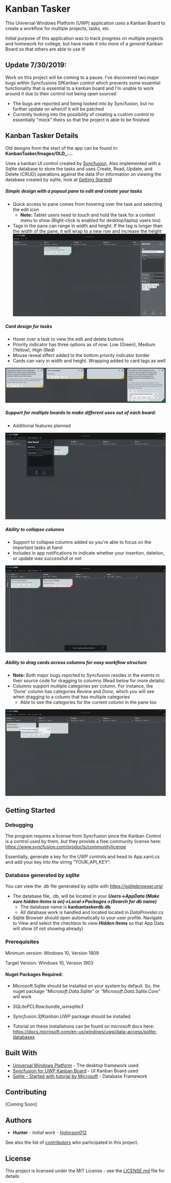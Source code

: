 # Kanban Tasker

This Universal Windows Platform (UWP) application uses a Kanban Board to create a workflow for multiple projects, tasks, etc.

Initial purpose of this application was to track progress on multiple projects and homework for college, but have made it into more of a *general* Kanban Board so that others are able to use it!

## Update 7/30/2019:
Work on this project will be coming to a pause. I've discovered two major bugs within Syncfusions SfKanban control which prevents some essential functionality that is essential to a kanban board and I'm unable to work around it due to their control not being open sourced
  * The bugs are reported and being looked into by Syncfusion, but no further update on when/if it will be patched
  * Currently looking into the possibility of creating a custom control to essentially "mock" theirs so that the project is able to be   finished
  
## Kanban Tasker Details

Old designs from the start of the app can be found in: **KanbanTasker/Images/OLD_....**

Uses a kanban UI control created by [Syncfusion](https://www.syncfusion.com). Also implemented with a Sqlite database to store the tasks and uses Create, Read, Update, and Delete (CRUD) operations against the data (For information on viewing the database created by sqlite, look at [Getting Started](#getting-started))

##### Simple design with a popout pane to edit and create your tasks
 * Quick access to pane comes from hovering over the task and selecting the edit icon
   * **Note:** Tablet users need to touch and hold the task for a context menu to show (Right-click is enabled for desktop/laptop users too)
 * Tags in the pane can range in width and height. If the tag is longer than the width of the pane, it will wrap to a new row and  increase the height
![Image of Program](KanbanTasker/Images/KanbanTasker01.png)

##### Card design for tasks
  * Hover over a task to view the edit and delete buttons
  * Priority indicator has three options as of now: Low (Green), Medium (Yellow), High (Red)
  * Mouse reveal effect added to the bottom priority indicator border
  * Cards can vary in width and height. Wrapping added to card tags as well 

![Image of Program](KanbanTasker/Images/KanbanTasker00.png)

##### Support for multiple boards to make different uses out of each board:
  * Additional features planned

![Image of Program](KanbanTasker/Images/KanbanTasker02.png)

##### Ability to collapse columns
  * Support to collapse columns added so you're able to focus on the important tasks at hand
  * Includes in app notifications to indicate whether your insertion, deletion, or update was successfull or not

![Image of Program](KanbanTasker/Images/KanbanTasker03.png)

##### Ability to drag cards across columns for easy workflow structure
  * **Note:** Both major bugs reported to Syncfusion resides in the events in their source code for dragging to columns (Read below for more details)
  * Columns support multiple categories per column. For instance, the 'Done' column has categories *Review* and *Done*, which you will see when dragging to a column that has multiple categories 
    * Able to see the categories for the current column in the pane too

![Image of Program](KanbanTasker/Images/KanbanTasker04.png)



## Getting Started

### Debugging

The program requires a license from Syncfusion since the Kanban Control is a control used by them, but they provide a free community license here: https://www.syncfusion.com/products/communitylicense

Essentially, generate a key for the UWP controls and head to App.xaml.cs and add your key into the string "YOUR_API_KEY". 

### Database generated by sqlite

You can view the .db file generated by sqlite with https://sqlitebrowser.org/

* The database file, .db, will be located in your ***Users->AppData (Make sure hidden items is on)->Local->Packages->(Search for db name)***
  * The database name is **kanbantaskerdb.db**
  * All database work is handled and located located in *DataProvider.cs*
* Sqlite Browser should open automatically to your user profile. Navigate to View and select the checkbox to view ***Hidden Items*** so that App Data will show (if not showing already)

### Prerequisites

Minimum version: Windows 10, Version 1809

Target Version: Windows 10, Version 1903

#### Nuget Packages Required:

* Microsoft Sqlite should be installed on your system by default. So, the nuget package *"Microsoft.Data.Sqlite"* or *"Microsoft.Data.Sqlite.Core"* will work 

* *SQLitePCLRaw.bundle_winsqlite3* 

* *Syncfusion.SfKanban.UWP* package should be installed

* Tutorial on these installations can be found on microsoft docs here: https://docs.microsoft.com/en-us/windows/uwp/data-access/sqlite-databases

## Built With

* [Universal Windows Platform](https://developer.microsoft.com/en-us/windows/apps) - The desktop framework used
* [Syncfusion for UWP Kanban Board](https://www.syncfusion.com/uwp-ui-controls/kanban-board) - UI Kanban Board used
* [Sqlite - Started with tutorial by Microsoft](https://docs.microsoft.com/en-us/windows/uwp/data-access/sqlite-databases) - Database Framework 

## Contributing

[Coming Soon]

## Authors

* **Hunter** - *Initial work* - [hjohnson012](https://github.com/hjohnson012)

See also the list of [contributors](https://github.com/hjohnson12/KanbanTasker/graphs/contributors) who participated in this project.

## License

This project is licensed under the MIT License - see the [LICENSE.md](LICENSE.md) file for details
